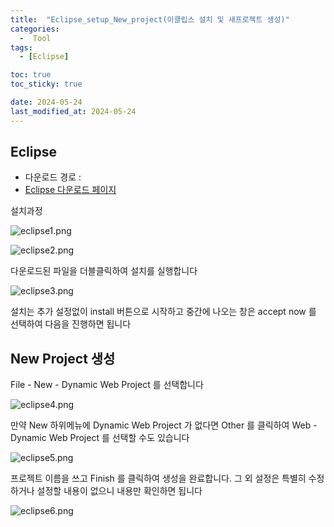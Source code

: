 ```yaml
---
title:  "Eclipse_setup_New_project(이클립스 설치 및 새프로젝트 생성)"
categories:
  -  Tool
tags:
  - [Eclipse]

toc: true
toc_sticky: true

date: 2024-05-24
last_modified_at: 2024-05-24
---
```



## Eclipse
- 다운로드 경로 :
- [Eclipse 다운로드 페이지](https://www.eclipse.org/)

설치과정

![eclipse1.png](..%2Fassets%2Fimg%2Feclipse1.png)

![eclipse2.png](..%2Fassets%2Fimg%2Feclipse2.png)

다운로드된 파일을 더블클릭하여 설치를 실행합니다

![eclipse3.png](..%2Fassets%2Fimg%2Feclipse3.png)

설치는 추가 설정없이 install 버튼으로 시작하고 중간에 나오는 창은  accept now 를 선택하여 다음을 진행하면 됩니다
<br>

## New Project 생성
File - New - Dynamic Web Project 를 선택합니다

![eclipse4.png](..%2Fassets%2Fimg%2Feclipse4.png)

만약 New 하위메뉴에 Dynamic Web Project 가 없다면 Other 를 클릭하여 Web - Dynamic Web Project 를 선택할 수도 있습니다

![eclipse5.png](..%2Fassets%2Fimg%2Feclipse5.png)

프로젝트 이름을 쓰고 Finish 를 클릭하여 생성을 완료합니다. 그 외 설정은 특별히 수정하거나 설정할 내용이 없으니 내용만 확인하면 됩니다

![eclipse6.png](..%2Fassets%2Fimg%2Feclipse6.png)
